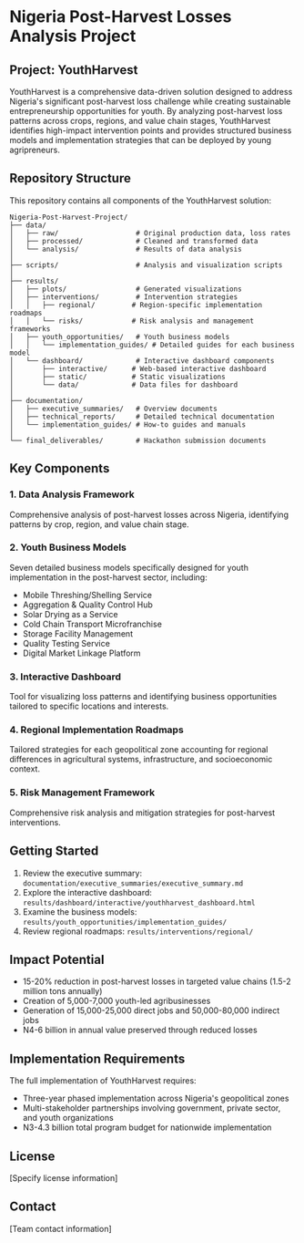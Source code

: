 # Nigeria Post-Harvest Losses Analysis Project

## Project: YouthHarvest

YouthHarvest is a comprehensive data-driven solution designed to address Nigeria's significant post-harvest loss challenge while creating sustainable entrepreneurship opportunities for youth. By analyzing post-harvest loss patterns across crops, regions, and value chain stages, YouthHarvest identifies high-impact intervention points and provides structured business models and implementation strategies that can be deployed by young agripreneurs.

## Repository Structure

This repository contains all components of the YouthHarvest solution:

```
Nigeria-Post-Harvest-Project/
├── data/
│   ├── raw/                   # Original production data, loss rates
│   ├── processed/             # Cleaned and transformed data
│   └── analysis/              # Results of data analysis
│
├── scripts/                   # Analysis and visualization scripts
│
├── results/
│   ├── plots/                 # Generated visualizations
│   ├── interventions/         # Intervention strategies
│   │   ├── regional/         # Region-specific implementation roadmaps
│   │   └── risks/            # Risk analysis and management frameworks
│   ├── youth_opportunities/   # Youth business models
│   │   └── implementation_guides/ # Detailed guides for each business model
│   └── dashboard/             # Interactive dashboard components
│       ├── interactive/      # Web-based interactive dashboard
│       ├── static/           # Static visualizations
│       └── data/             # Data files for dashboard
│
├── documentation/
│   ├── executive_summaries/   # Overview documents
│   ├── technical_reports/     # Detailed technical documentation
│   └── implementation_guides/ # How-to guides and manuals
│
└── final_deliverables/        # Hackathon submission documents
```

## Key Components

### 1. Data Analysis Framework
Comprehensive analysis of post-harvest losses across Nigeria, identifying patterns by crop, region, and value chain stage.

### 2. Youth Business Models
Seven detailed business models specifically designed for youth implementation in the post-harvest sector, including:
- Mobile Threshing/Shelling Service
- Aggregation & Quality Control Hub
- Solar Drying as a Service
- Cold Chain Transport Microfranchise
- Storage Facility Management
- Quality Testing Service
- Digital Market Linkage Platform

### 3. Interactive Dashboard
Tool for visualizing loss patterns and identifying business opportunities tailored to specific locations and interests.

### 4. Regional Implementation Roadmaps
Tailored strategies for each geopolitical zone accounting for regional differences in agricultural systems, infrastructure, and socioeconomic context.

### 5. Risk Management Framework
Comprehensive risk analysis and mitigation strategies for post-harvest interventions.

## Getting Started

1. Review the executive summary: `documentation/executive_summaries/executive_summary.md`
2. Explore the interactive dashboard: `results/dashboard/interactive/youthharvest_dashboard.html`
3. Examine the business models: `results/youth_opportunities/implementation_guides/`
4. Review regional roadmaps: `results/interventions/regional/`

## Impact Potential

- 15-20% reduction in post-harvest losses in targeted value chains (1.5-2 million tons annually)
- Creation of 5,000-7,000 youth-led agribusinesses
- Generation of 15,000-25,000 direct jobs and 50,000-80,000 indirect jobs
- N4-6 billion in annual value preserved through reduced losses

## Implementation Requirements

The full implementation of YouthHarvest requires:
- Three-year phased implementation across Nigeria's geopolitical zones
- Multi-stakeholder partnerships involving government, private sector, and youth organizations
- N3-4.3 billion total program budget for nationwide implementation

## License
[Specify license information]

## Contact
[Team contact information]
